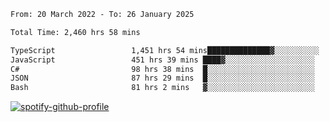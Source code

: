 <!--START_SECTION:waka-->

```txt
From: 20 March 2022 - To: 26 January 2025

Total Time: 2,460 hrs 58 mins

TypeScript                 1,451 hrs 54 mins██████████████▓░░░░░░░░░░   59.00 %
JavaScript                 451 hrs 39 mins ████▓░░░░░░░░░░░░░░░░░░░░   18.35 %
C#                         98 hrs 38 mins  █░░░░░░░░░░░░░░░░░░░░░░░░   04.01 %
JSON                       87 hrs 29 mins  █░░░░░░░░░░░░░░░░░░░░░░░░   03.56 %
Bash                       81 hrs 2 mins   ▓░░░░░░░░░░░░░░░░░░░░░░░░   03.29 %
```

<!--END_SECTION:waka-->
[![spotify-github-profile](https://spotify-github-profile.vercel.app/api/view?uid=c00zprrvy9xiloa9qnco3hmng&cover_image=true&theme=novatorem&show_offline=false&background_color=121212&bar_color=53b14f&bar_color_cover=false)](https://spotify-github-profile.vercel.app/api/view?uid=c00zprrvy9xiloa9qnco3hmng&redirect=true)



